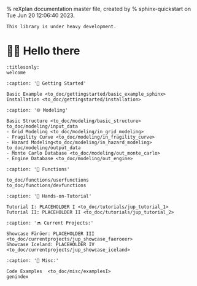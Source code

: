 % reXplan documentation master file, created by
% sphinx-quickstart on Tue Jun 20 12:06:40 2023.

```{warning}
This library is under heavy development.
```
# 🖐🏻 Hello there

```{toctree}
:titlesonly:
welcome
```

```{toctree}
:caption: '🚀 Getting Started'

Basic Example <to_doc/gettingstarted/basic_example_sphinx>
Installation <to_doc/gettingstarted/installation>
```

```{toctree}
:caption: '🌐 Modeling'

Basic Structure <to_doc/modeling/basic_structure>
to_doc/modeling/input_data
- Grid Modeling <to_doc/modeling/in_grid_modeling>
- Fragility Curve <to_doc/modeling/in_fragility_curve>
- Hazard Modeling<to_doc/modeling/in_hazard_modeling>
to_doc/modeling/output_data
- Monte Carlo Database <to_doc/modeling/out_monte_carlo>
- Engine Database <to_doc/modeling/out_engine>
```

```{toctree}
:caption: '🧮 Functions'

to_doc/functions/userfunctions
to_doc/functions/devfunctions
```

```{toctree}
:caption: '🧤 Hands-on-Tutorial'

Tutorial I: PLACEHOLDER I <to_doc/tutorials/jup_tutorial_1>
Tutorial II: PLACEHOLDER II <to_doc/tutorials/jup_tutorial_2>
```

```{toctree}
:caption: '🔜 Current Projects:'

Showcase Färöer: PLACEHOLDER III <to_doc/currentprojects/jup_showcase_faeroeer>
Showcase Iceland: PLACEHOLDER IV <to_doc/currentprojects/jup_showcase_iceland>
```

```{toctree}
:caption: '💫 Misc:'

Code Examples  <to_doc/misc/examplesI>
genindex
```